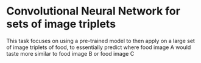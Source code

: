 # Convolutional Neural Network for sets of image triplets

This task focuses on using a pre-trained model to then apply on a large set of image triplets of food, to essentially predict where food image A would taste more similar to food image B or food image C
